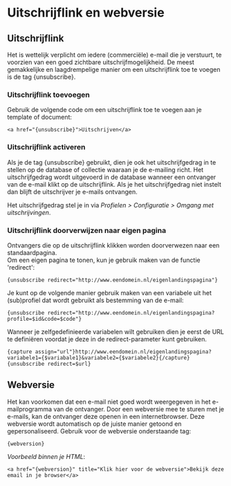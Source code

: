 # Uitschrijflink en webversie

## Uitschrijflink
Het is wettelijk verplicht om iedere (commerciële) e-mail die je verstuurt, te voorzien van een goed zichtbare uitschrijfmogelijkheid. De meest gemakkelijke en laagdrempelige manier om een uitschrijflink toe te voegen is de tag {unsubscribe}.

### Uitschrijflink toevoegen
Gebruik de volgende code om een uitschrijflink toe te voegen aan je template of document:

`<a href="{unsubscribe}">Uitschrijven</a>`

### Uitschrijflink activeren
Als je de tag {unsubscribe} gebruikt, dien je ook het uitschrijfgedrag in te stellen op de database of collectie waaraan je de e-mailing richt. Het uitschrijfgedrag wordt uitgevoerd in de database wanneer een ontvanger van de e-mail klikt op de uitschrijflink. Als je het uitschrijfgedrag niet instelt dan blijft de uitschrijver je e-mails ontvangen.

Het uitschrijfgedrag stel je in via *Profielen > Configuratie > Omgang met uitschrijvingen*.

### Uitschrijflink doorverwijzen naar eigen pagina  
Ontvangers die op de uitschrijflink klikken worden doorverwezen naar een standaardpagina.  
Om een eigen pagina te tonen, kun je gebruik maken van de functie 'redirect':

`{unsubscribe redirect="http://www.eendomein.nl/eigenlandingspagina"}`

Je kunt op de volgende manier gebruik maken van een variabele uit het (sub)profiel dat wordt gebruikt als bestemming van de e-mail:  

`{unsubscribe redirect="http://www.eendomein.nl/eigenlandingspagina?profile=$id&code=$code"}`

Wanneer je zelfgedefinieerde variabelen wilt gebruiken dien je eerst de URL te definiëren voordat je deze in de redirect-parameter kunt gebruiken.
```
{capture assign="url"}http://www.eendomein.nl/eigenlandingspagina?variabele1={$variabale1}&variabele2={$variabele2}{/capture}
{unsubscribe redirect=$url}
```

## Webversie
Het kan voorkomen dat een e-mail niet goed wordt weergegeven in het e-mailprogramma van de ontvanger. Door een webversie mee te sturen met je e-mails, kan de ontvanger deze openen in een internetbrowser. Deze webversie wordt automatisch op de juiste manier getoond en gepersonaliseerd. Gebruik voor de webversie onderstaande tag:

`{webversion}`

*Voorbeeld binnen je HTML*:

`<a href="{webversion}" title="Klik hier voor de webversie">Bekijk deze email in je browser</a>`
